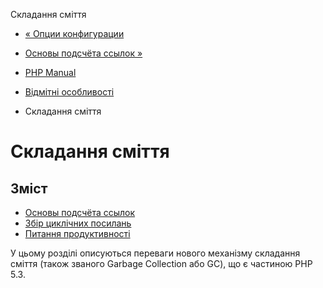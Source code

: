 Складання сміття

-   [« Опции конфигурации](features.commandline.ini.html)
    
-   [Основы подсчёта ссылок »](features.gc.refcounting-basics.html)
    
-   [PHP Manual](index.html)
    
-   [Відмітні особливості](features.html)
    
-   Складання сміття
    

# Складання сміття

## Зміст

-   [Основы подсчёта ссылок](features.gc.refcounting-basics.html)
-   [Збір циклічних посилань](features.gc.collecting-cycles.html)
-   [Питання продуктивності](features.gc.performance-considerations.html)

У цьому розділі описуються переваги нового механізму складання сміття (також званого Garbage Collection або GC), що є частиною PHP 5.3.